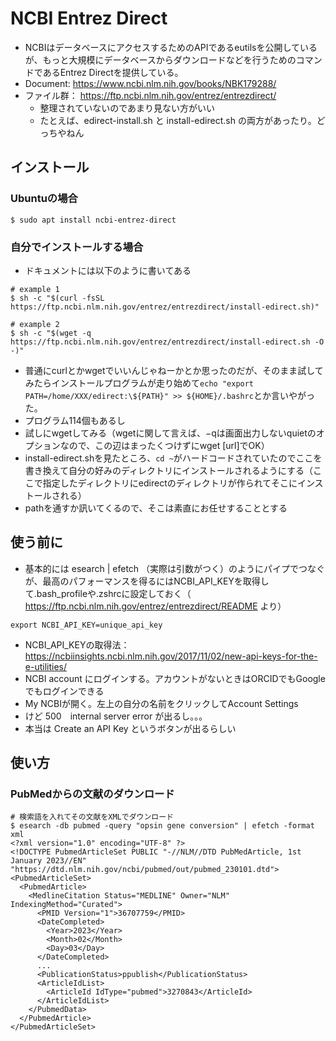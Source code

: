 # NCBI Entrez Direct
- NCBIはデータベースにアクセスするためのAPIであるeutilsを公開しているが、もっと大規模にデータベースからダウンロードなどを行うためのコマンドであるEntrez Directを提供している。
- Document: https://www.ncbi.nlm.nih.gov/books/NBK179288/
- ファイル群： https://ftp.ncbi.nlm.nih.gov/entrez/entrezdirect/
  - 整理されていないのであまり見ない方がいい
  - たとえば、edirect-install.sh と install-edirect.sh の両方があったり。どっちやねん

## インストール
### Ubuntuの場合
```
$ sudo apt install ncbi-entrez-direct
```

### 自分でインストールする場合
- ドキュメントには以下のように書いてある
```
# example 1
$ sh -c "$(curl -fsSL https://ftp.ncbi.nlm.nih.gov/entrez/entrezdirect/install-edirect.sh)"
```
```
# example 2
$ sh -c "$(wget -q https://ftp.ncbi.nlm.nih.gov/entrez/entrezdirect/install-edirect.sh -O -)"
```
- 普通にcurlとかwgetでいいんじゃねーかとか思ったのだが、そのまま試してみたらインストールプログラムが走り始めて`echo "export PATH=/home/XXX/edirect:\${PATH}" >> ${HOME}/.bashrc`とか言いやがった。
- プログラム114個もあるし
- 試しにwgetしてみる（wgetに関して言えば、−qは画面出力しないquietのオプションなので、この辺はまったくつけずにwget [url]でOK）
- install-edirect.shを見たところ、`cd ~`がハードコードされていたのでここを書き換えて自分の好みのディレクトリにインストールされるようにする（ここで指定したディレクトリにedirectのディレクトリが作られてそこにインストールされる）
- pathを通すか訊いてくるので、そこは素直にお任せすることとする

## 使う前に
- 基本的には esearch | efetch （実際は引数がつく）のようにパイプでつなぐが、最高のパフォーマンスを得るにはNCBI_API_KEYを取得して.bash_profileや.zshrcに設定しておく（ https://ftp.ncbi.nlm.nih.gov/entrez/entrezdirect/README より）
```
export NCBI_API_KEY=unique_api_key
```
- NCBI_API_KEYの取得法： https://ncbiinsights.ncbi.nlm.nih.gov/2017/11/02/new-api-keys-for-the-e-utilities/
- NCBI account にログインする。アカウントがないときはORCIDでもGoogleでもログインできる
- My NCBIが開く。左上の自分の名前をクリックしてAccount Settings
- けど 500　internal server error が出るし。。。
- 本当は Create an API Key というボタンが出るらしい

## 使い方
### PubMedからの文献のダウンロード
```
# 検索語を入れてその文献をXMLでダウンロード
$ esearch -db pubmed -query "opsin gene conversion" | efetch -format xml
<?xml version="1.0" encoding="UTF-8" ?>
<!DOCTYPE PubmedArticleSet PUBLIC "-//NLM//DTD PubMedArticle, 1st January 2023//EN" "https://dtd.nlm.nih.gov/ncbi/pubmed/out/pubmed_230101.dtd">
<PubmedArticleSet>
  <PubmedArticle>
    <MedlineCitation Status="MEDLINE" Owner="NLM" IndexingMethod="Curated">
      <PMID Version="1">36707759</PMID>
      <DateCompleted>
        <Year>2023</Year>
        <Month>02</Month>
        <Day>03</Day>
      </DateCompleted>
      ...
      <PublicationStatus>ppublish</PublicationStatus>
      <ArticleIdList>
        <ArticleId IdType="pubmed">3270843</ArticleId>
      </ArticleIdList>
    </PubmedData>
  </PubmedArticle>
</PubmedArticleSet>
```
